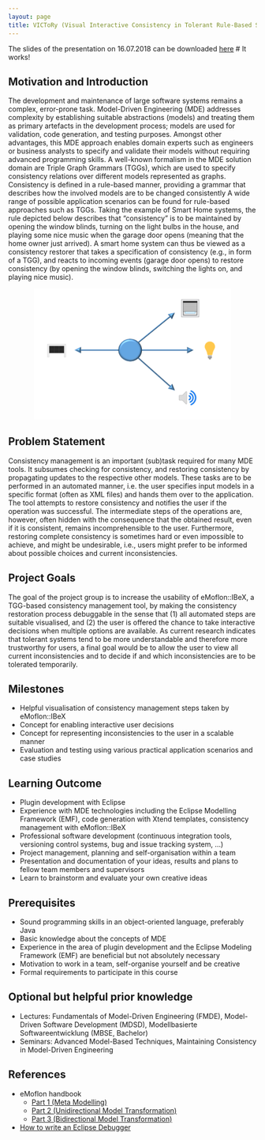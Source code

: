 ```yaml
---
layout: page
title: VICToRy (Visual Interactive Consistency in Tolerant Rule-Based Systems)
---
```


The slides of the presentation on 16.07.2018 can be downloaded [here](./assets/victory.pdf) # It works!

## Motivation and Introduction

The development and maintenance of large software systems remains a complex, error-prone task. Model-Driven Engineering (MDE) addresses complexity by establishing suitable abstractions (models) and treating them as primary artefacts in the development process; models are used for validation, code generation, and testing purposes. Amongst other advantages, this MDE approach enables domain experts such as engineers or business analysts to specify and validate their models without requiring advanced programming skills. A well-known formalism in the MDE solution domain are Triple Graph Grammars (TGGs), which are used to specify consistency relations over different models represented as graphs.  Consistency is defined in a rule-based manner, providing a grammar that describes how the involved models are to be changed consistently
A wide range of possible application scenarios can be found for rule-based approaches such as TGGs. Taking the example of Smart Home systems, the rule depicted below describes that “consistency” is to be maintained by opening the window blinds, turning on the light bulbs in the house, and playing some nice music when the garage door opens (meaning that the home owner just arrived).  A smart home system can thus be viewed as a consistency restorer that takes a specification of consistency (e.g., in form of a TGG), and reacts to incoming events (garage door opens) to restore consistency (by opening the window blinds, switching the lights on, and playing nice music). 

<p align="center">
<img width="400" src="./assets/motivating-example.png">
</p>

## Problem Statement

Consistency management is an important (sub)task required for many MDE tools. It subsumes checking for consistency, and restoring consistency by propagating updates to the respective other models. These tasks are to be performed in an automated manner, i.e. the user specifies input models in a specific format (often as XML files) and hands them over to the application. The tool attempts to restore consistency and notifies the user if the operation was successful. The intermediate steps of the operations are, however, often hidden with the consequence that the obtained result, even if it is consistent, remains incomprehensible to the user.  Furthermore, restoring complete consistency is sometimes hard or even impossible to achieve, and might be undesirable, i.e., users might prefer to be informed about possible choices and current inconsistencies.

## Project Goals 

The goal of the project group is to increase the usability of eMoflon::IBeX, a TGG-based consistency management tool, by making the consistency restoration process debuggable in the sense that (1) all automated steps are suitable visualised, and (2) the user is offered the chance to take interactive decisions when multiple options are available.  As current research indicates that tolerant systems tend to be more understandable and therefore more trustworthy for users, a final goal would be to allow the user to view all current inconsistencies and to decide if and which inconsistencies are to be tolerated temporarily.

## Milestones 
*	Helpful visualisation of consistency management steps taken by eMoflon::IBeX
*	Concept for enabling interactive user decisions
*	Concept for representing inconsistencies to the user in a scalable manner
*	Evaluation and testing using various practical application scenarios and case studies

## Learning Outcome
*	Plugin development with Eclipse
*	Experience with MDE technologies including the Eclipse Modelling Framework (EMF), code generation with Xtend templates, consistency management with eMoflon::IBeX 
*	Professional software development (continuous integration tools, versioning control systems, bug and issue tracking system, …)
*	Project management, planning and self-organisation within a team
*	Presentation and documentation of your ideas, results and plans to fellow team members and supervisors
*	Learn to brainstorm and evaluate your own creative ideas

## Prerequisites
*	Sound programming skills in an object-oriented language, preferably Java
* Basic knowledge about the concepts of MDE
*	Experience in the area of plugin development and the Eclipse Modeling Framework (EMF) are beneficial but not absolutely necessary
*	Motivation to work in a team, self-organise yourself and be creative
*	Formal requirements to participate in this course 

## Optional but helpful prior knowledge
*	Lectures: Fundamentals of Model-Driven Engineering (FMDE), Model-Driven Software Development (MDSD), Modellbasierte Softwareentwicklung (MBSE, Bachelor)
*	Seminars: Advanced Model-Based Techniques, Maintaining Consistency in Model-Driven Engineering

## References
-	eMoflon handbook
    - [Part 1 (Meta Modelling)](https://paper.dropbox.com/doc/Meta-Modelling-with-eMoflonIBeX-zyOqELGZ0X9jL85TAs7pf)
    - [Part 2 (Unidirectional Model Transformation)](https://paper.dropbox.com/doc/Unidirectional-Model-Transformation-with-eMoflonIBeX-siVjGl9SaMSuBnBYEv6cG)
    - [Part 3 (Bidirectional Model Transformation)](https://paper.dropbox.com/doc/Bidirectional-Model-Transformation-with-eMoflonIBeX-GxyQmS2198CgxBhOCj8Hv)
-	[How to write an Eclipse Debugger](https://www.eclipse.org/articles/Article-Debugger/how-to.html)

